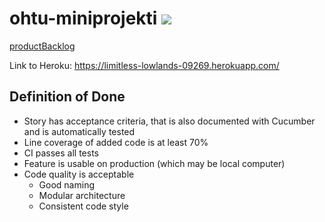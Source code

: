 # ohtu-miniprojekti ![](https://github.com/iidxTe/ohtu-miniprojekti/workflows/Java%20CI/badge.svg)
[productBacklog](https://docs.google.com/spreadsheets/d/1jcgyrBhQjKcOjReRpKeF86ApAhfezBlr4MvJ3JAZQGc/edit?usp=sharing)


Link to Heroku:
https://limitless-lowlands-09269.herokuapp.com/


## Definition of Done
* Story has acceptance criteria, that is also documented with Cucumber and is
automatically tested
* Line coverage of added code is at least 70%
* CI passes all tests
* Feature is usable on production (which may be local computer)
* Code quality is acceptable
  * Good naming
  * Modular architecture
  * Consistent code style